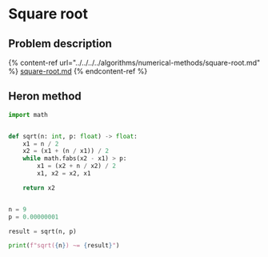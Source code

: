 # Square root

## Problem description

{% content-ref url="../../../../algorithms/numerical-methods/square-root.md" %}
[square-root.md](../../../../algorithms/numerical-methods/square-root.md)
{% endcontent-ref %}

## Heron method

```python
import math


def sqrt(n: int, p: float) -> float:
    x1 = n / 2
    x2 = (x1 + (n / x1)) / 2
    while math.fabs(x2 - x1) > p:
        x1 = (x2 + n / x2) / 2
        x1, x2 = x2, x1

    return x2


n = 9
p = 0.00000001

result = sqrt(n, p)

print(f"sqrt({n}) ~= {result}")
```
